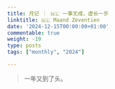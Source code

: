 ```yaml
---
title: 月记 ｜ 🇳🇱 一事无成，虚长一岁
linktitle: 🇳🇱 Maand Zeventien
date: '2024-12-15T00:00:00+01:00'
commentable: true
weight: -19
type: posts
tags: ["monthly", "2024"]

---
```


> 一年又到了头。